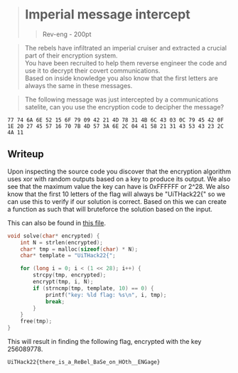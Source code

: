 

> # Imperial message intercept
> > Rev-eng - 200pt

> The rebels have infiltrated an imperial cruiser and extracted a crucial part of their encryption system.  
> You have been recruited to help them reverse engineer the code and use it to decrypt their covert communications.  
> Based on inside knowledge you also know that the first letters are always the same in these messages.

> The following message was just intercepted by a communications satelite, can you use the encryption code to decipher the message?

```
77 74 6A 6E 52 15 6F 79 09 42 21 4D 78 31 4B 6C 43 03 0C 79 45 42 0F 1E 20 27 45 57 16 70 7B 4D 57 3A 6E 2C 04 41 58 21 31 43 53 43 23 2C 4A 11
```


## Writeup

Upon inspecting the source code you discover that the encryption algorithm uses xor with random outputs based on a key to produce its output.
We also see that the maximum value the key can have is 0xFFFFFF or 2^28.
We also know that the first 10 letters of the flag will always be "UiTHack22{" so we can use this to verify if our solution is correct.
Based on this we can create a function as such that will bruteforce the solution based on the input.

This can also be found in [this file](./src/solve.c).

```c
void solve(char* encrypted) {
    int N = strlen(encrypted);
    char* tmp = malloc(sizeof(char) * N);
    char* template = "UiTHack22{";

    for (long i = 0; i < (1 << 28); i++) {
        strcpy(tmp, encrypted);
        encrypt(tmp, i, N);
        if (strncmp(tmp, template, 10) == 0) {
            printf("key: %ld flag: %s\n", i, tmp);
            break;
        }
    }
    free(tmp);
}
```

This will result in finding the following flag, encrypted with the key 256089778.

```
UiTHack22{there_is_a_ReBel_BaSe_on_HOth__ENGage}
```